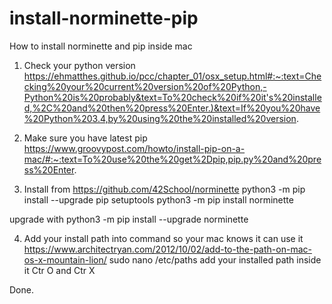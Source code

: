 # install-norminette-pip
How to install norminette and pip inside mac

1. Check your python version
https://ehmatthes.github.io/pcc/chapter_01/osx_setup.html#:~:text=Checking%20your%20current%20version%20of%20Python,-Python%20is%20probably&text=To%20check%20if%20it's%20installed,%2C%20and%20then%20press%20Enter.)&text=If%20you%20have%20Python%203.4,by%20using%20the%20installed%20version.

2. Make sure you have latest pip
https://www.groovypost.com/howto/install-pip-on-a-mac/#:~:text=To%20use%20the%20get%2Dpip,pip.py%20and%20press%20Enter.

3. Install from https://github.com/42School/norminette
python3 -m pip install --upgrade pip setuptools
python3 -m pip install norminette

upgrade with
python3 -m pip install --upgrade norminette

4. Add your install path into command so your mac knows it can use it
https://www.architectryan.com/2012/10/02/add-to-the-path-on-mac-os-x-mountain-lion/
sudo nano /etc/paths
add your installed path inside it Ctr O and Ctr X

Done.
